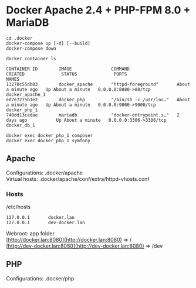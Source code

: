 # Docker Apache 2.4 + PHP-FPM 8.0 + MariaDB

``` 
cd .docker
docker-compose up [-d] [--build]
docker-compose down
```

```
docker container ls

CONTAINER ID        IMAGE               COMMAND                  CREATED              STATUS              PORTS                    NAMES
13270c55db83        docker_apache       "httpd-foreground"       About a minute ago   Up About a minute   0.0.0.0:8080->80/tcp     docker_apache_1
ed7e7275b1e2        docker_php          "/bin/sh -c /usr/loc…"   About a minute ago   Up About a minute   0.0.0.0:9000->9000/tcp   docker_php_1
740dd13cadae        mariadb             "docker-entrypoint.s…"   2 days ago           Up About a minute   0.0.0.0:3306->3306/tcp   docker_db_1
```

```
docker exec docker_php_1 composer 
docker exec docker_php_1 symfony 
``` 

## Apache
Configurations: .docker/apache<br>
Virtual hosts: .docker/apache/conf/extra/httpd-vhosts.conf

### Hosts
/etc/hosts
``` 
127.0.0.1       docker.lan
127.0.0.1       dev-docker.lan
``` 

Webroot: app folder <br>
[http://docker.lan:8080](http://docker.lan:8080) => /<br>
[http://dev-docker.lan:8080](http://dev-docker.lan:8080) => /dev

## PHP
Configurations: .docker/php
